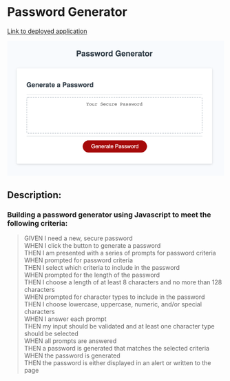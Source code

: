 # Password Generator 
[Link to deployed application](https://kwinahn.github.io/pass-gen/)

![Preview](./pass-gen-screenshot.png)
## Description: 
### Building a password generator using Javascript to meet the following criteria:

> GIVEN I need a new, secure password <br>
>WHEN I click the button to generate a password <br>
>THEN I am presented with a series of prompts for password criteria <br>
>WHEN prompted for password criteria <br>
>THEN I select which criteria to include in the password <br>
>WHEN prompted for the length of the password <br>
>THEN I choose a length of at least 8 characters and no more than 128 characters <br>
>WHEN prompted for character types to include in the password <br>
>THEN I choose lowercase, uppercase, numeric, and/or special characters <br>
>WHEN I answer each prompt <br>
>THEN my input should be validated and at least one character type should be selected <br>
>WHEN all prompts are answered <br>
>THEN a password is generated that matches the selected criteria <br>
>WHEN the password is generated <br>
>THEN the password is either displayed in an alert or written to the page <br>

